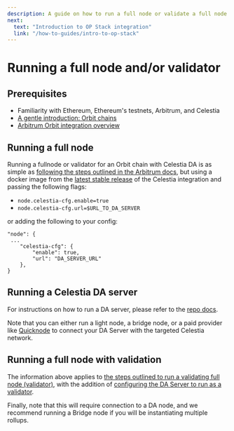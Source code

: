 ```yaml
---
description: A guide on how to run a full node or validate a full node on your Orbit rollup.
next:
  text: "Introduction to OP Stack integration"
  link: "/how-to-guides/intro-to-op-stack"
---
```


# Running a full node and/or validator

## Prerequisites

- Familiarity with Ethereum, Ethereum's testnets, Arbitrum, and Celestia
- [A gentle introduction: Orbit chains](https://docs.arbitrum.io/launch-orbit-chain/orbit-gentle-introduction)
- [Arbitrum Orbit integration overview](/how-to-guides/arbitrum-integration.md)

## Running a full node

Running a fullnode or validator for an Orbit chain with Celestia DA is as simple as
[following the steps outlined in the Arbitrum docs](https://docs.arbitrum.io/run-arbitrum-node/run-full-node),
but using a docker image from the [latest stable release](https://github.com/celestiaorg/nitro/releases) of the Celestia integration and passing the following flags:

- `node.celestia-cfg.enable=true`
- `node.celestia-cfg.url=$URL_TO_DA_SERVER`

or adding the following to your config:

```
"node": {
 ...
    "celestia-cfg": {
        "enable": true,
        "url": "DA_SERVER_URL"
    },
}
```

## Running a Celestia DA server

For instructions on how to run a DA server, please refer to the [repo docs](https://github.com/celestiaorg/nitro-das-celestia).

Note that you can either run a light node, a bridge node, or a paid provider like [Quicknode](https://www.quicknode.com/docs/celestia) to connect your DA Server with the targeted Celestia network.

## Running a full node with validation

The information above applies to
[the steps outlined to run a validating full node (validator)](https://docs.arbitrum.io/node-running/how-tos/running-a-validator), with the addition of [configuring the DA Server to run as a validator](https://github.com/celestiaorg/nitro-das-celestia?tab=readme-ov-file#running-a-validator).

Finally, note that this will require connection to a DA node,
and we recommend running a Bridge node if you will be instantiating
multiple rollups.
